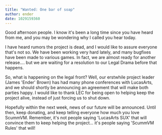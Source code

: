 ```yaml
---
title: "Wanted: One bar of soap"
author: ender
date: 1029159360
---
```


Good afternoon people. I know it's been a long time since you have heard from me, and you may be wondering why I called you hear today.  
  
I have heard rumors the project is dead, and I would like to assure everyone that's not so. We have been working very hard lately, and many bugfixes have been made to various games. In fact, we are almost ready for another release.... but we are waiting for a resolution to our Legal Drama before that happens.  
  
So, what is happening on the legal front? Well, our erstwhile project leader (James 'Ender' Brown) has had many phone conferences with LucasArts, and we should shortly be announcing an agreement that will make both parties happy. I would like to thank LEC for being open to helping keep the project alive, instead of just forcing us to shut down.  
  
Hopefully within the next week, news of our future will be announced. Until then, keep donating, and keep telling everyone how much you love ScummVM. Remember, it's not people saying 'LucasArts SUX' that will convince them to keep helping the project... it's people saying 'ScummVM Rules' that will!

